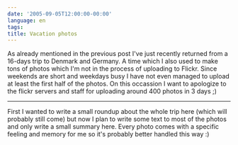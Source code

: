 ```yaml
---
date: '2005-09-05T12:00:00-00:00'
language: en
tags:
title: Vacation photos
---
```



As already mentioned in the previous post I've just recently returned from a 16-days trip to Denmark and Germany. A time which I also used to make tons of photos which I'm not in the process of uploading to Flickr. Since weekends are short and weekdays busy I have not even managed to upload at least the first half of the photos. On this occassion I want to apologize to the flickr servers and staff for uploading around 400 photos in 3 days ;)

-------------------------------



First I wanted to write a small roundup about the whole trip here (which will probably still come) but now I plan to write some text to most of the photos and only write a small summary here. Every photo comes with a specific feeling and memory for me so it's probably better handled this way :)